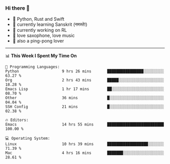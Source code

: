### Hi there 👋

- 📙 Python, Rust and Swift
- 🌱 currently learning Sanskrit (नमस्ते!)
- 🔭 currently working on RL
- 🎷 love saxophone, love music
- 🏓 also a ping-pong lover

<!--
**ZiqinGong/ZiqinGong** is a ✨ _special_ ✨ repository because its `README.md` (this file) appears on your GitHub profile.

Here are some ideas to get you started:

- 🔭 I’m currently working on ...
- 🌱 I’m currently learning ...
- 👯 I’m looking to collaborate on ...
- 🤔 I’m looking for help with ...
- 💬 Ask me about ...
- 📫 gongzq0301@sjtu.edu.cn
- 😄 Pronouns: ...
- ⚡ Fun fact: ...
-->

---

<!--START_SECTION:waka-->
📊 **This Week I Spent My Time On** 

```text
💬 Programming Languages: 
Python                   9 hrs 26 mins       ████████████████░░░░░░░░░   63.27 % 
Org                      2 hrs 43 mins       █████░░░░░░░░░░░░░░░░░░░░   18.28 % 
Emacs Lisp               1 hr 17 mins        ██░░░░░░░░░░░░░░░░░░░░░░░   08.70 % 
Other                    36 mins             █░░░░░░░░░░░░░░░░░░░░░░░░   04.04 % 
SSH Config               21 mins             █░░░░░░░░░░░░░░░░░░░░░░░░   02.38 % 

🔥 Editors: 
Emacs                    14 hrs 55 mins      █████████████████████████   100.00 % 

💻 Operating System: 
Linux                    10 hrs 39 mins      ██████████████████░░░░░░░   71.39 % 
Mac                      4 hrs 16 mins       ███████░░░░░░░░░░░░░░░░░░   28.61 % 
```


<!--END_SECTION:waka-->
